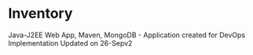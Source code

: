 # Inventory
 Java-J2EE Web App, Maven, MongoDB - Application created for DevOps Implementation
Updated on 26-Sepv2